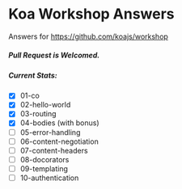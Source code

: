 Koa Workshop Answers
====================

Answers for https://github.com/koajs/workshop

##### Pull Request is Welcomed.

##### Current Stats:

- [x] 01-co
- [x] 02-hello-world
- [x] 03-routing
- [x] 04-bodies (with bonus)
- [ ] 05-error-handling
- [ ] 06-content-negotiation
- [ ] 07-content-headers
- [ ] 08-docorators
- [ ] 09-templating
- [ ] 10-authentication